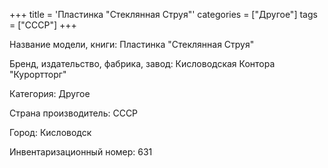 +++
title = 'Пластинка "Стеклянная Струя"'
categories = ["Другое"]
tags = ["СССР"]
+++

Название модели, книги: Пластинка "Стеклянная Струя"

Бренд, издательство, фабрика, завод: Кисловодская Контора "Курортторг"

Категория: Другое

Страна производитель: СССР

Город: Кисловодск

Инвентаризационный номер: 631

